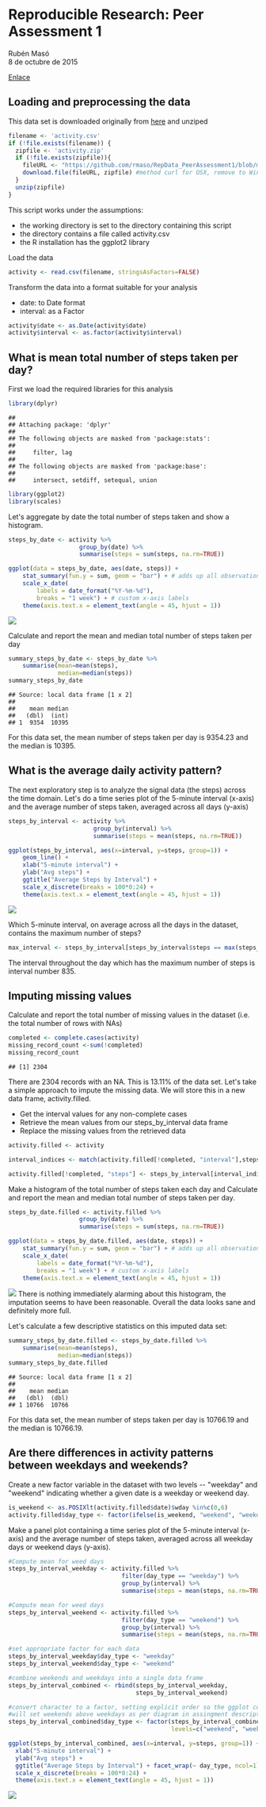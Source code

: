 # Reproducible Research: Peer Assessment 1
Rubén Masó  
8 de octubre de 2015  


[Enlace](https://github.com/earino/RepData_PeerAssessment1/blob/master/PA1_template.Rmd)


## Loading and preprocessing the data
This data set is downloaded originally from [here](https://github.com/rmaso/RepData_PeerAssessment1/blob/master/activity.zip) and unziped

```r
filename <- 'activity.csv'
if (!file.exists(filename)) { 
  zipfile <- 'activity.zip'
  if (!file.exists(zipfile)){
    fileURL <- "https://github.com/rmaso/RepData_PeerAssessment1/blob/master/activity.zip"
    download.file(fileURL, zipfile) #method curl for OSX, remove to Windows OS
  }  
  unzip(zipfile) 
}
```

This script works under the assumptions:  
  * the working directory is set to the directory containing this script  
  * the directory contains a file called activity.csv  
  * the R installation has the ggplot2 library  

  Load the data

```r
activity <- read.csv(filename, stringsAsFactors=FALSE)
```

Transform the data into a format suitable for your analysis  
  * date: to Date format  
  * interval: as a Factor  

```r
activity$date <- as.Date(activity$date)
activity$interval <- as.factor(activity$interval)
```


## What is mean total number of steps taken per day?
First we load the required libraries for this analysis

```r
library(dplyr)
```

```
## 
## Attaching package: 'dplyr'
## 
## The following objects are masked from 'package:stats':
## 
##     filter, lag
## 
## The following objects are masked from 'package:base':
## 
##     intersect, setdiff, setequal, union
```

```r
library(ggplot2)
library(scales)
```

Let's aggregate by date the total number of steps taken and show a histogram.

```r
steps_by_date <- activity %>% 
                    group_by(date) %>%
                    summarise(steps = sum(steps, na.rm=TRUE))

ggplot(data = steps_by_date, aes(date, steps)) +
    stat_summary(fun.y = sum, geom = "bar") + # adds up all observations for the month
    scale_x_date(
        labels = date_format("%Y-%m-%d"),
        breaks = "1 week") + # custom x-axis labels
    theme(axis.text.x = element_text(angle = 45, hjust = 1))
```

![](PA1_template_files/figure-html/unnamed-chunk-6-1.png) 
  
Calculate and report the mean and median total number of steps taken per day

```r
summary_steps_by_date <- steps_by_date %>%
    summarise(mean=mean(steps),
              median=median(steps))
summary_steps_by_date
```

```
## Source: local data frame [1 x 2]
## 
##    mean median
##   (dbl)  (int)
## 1  9354  10395
```
For this data set, the mean number of steps taken per day is 9354.23 and the median is 10395.

## What is the average daily activity pattern?
The next exploratory step is to analyze the signal data (the steps) across the time domain. Let's do a time series plot of the 5-minute interval (x-axis) and the average number of steps taken, averaged across all days (y-axis)

```r
steps_by_interval <- activity %>% 
                        group_by(interval) %>%
                        summarise(steps = mean(steps, na.rm=TRUE))

ggplot(steps_by_interval, aes(x=interval, y=steps, group=1)) +
    geom_line() + 
    xlab("5-minute interval") + 
    ylab("Avg steps") + 
    ggtitle("Average Steps by Interval") +
    scale_x_discrete(breaks = 100*0:24) +
    theme(axis.text.x = element_text(angle = 45, hjust = 1))  
```

![](PA1_template_files/figure-html/unnamed-chunk-8-1.png) 

Which 5-minute interval, on average across all the days in the dataset, contains the maximum number of steps?

```r
max_interval <- steps_by_interval[steps_by_interval$steps == max(steps_by_interval$steps),]
```
The interval throughout the day which has the maximum number of steps is interval number 835.

## Imputing missing values
Calculate and report the total number of missing values in the dataset (i.e. the total number of rows with NAs)

```r
completed <- complete.cases(activity)
missing_record_count <-sum(!completed)
missing_record_count
```

```
## [1] 2304
```
There are 2304 records with an NA. This is 13.11% of the data set.  Let's take a simple approach to impute the missing data. We will store this in a new data frame, activity.filled.  
  * Get the interval values for any non-complete cases  
  * Retrieve the mean values from our steps_by_interval data frame  
  * Replace the missing values from the retrieved data  

```r
activity.filled <- activity

interval_indices <- match(activity.filled[!completed, "interval"],steps_by_interval$interval)

activity.filled[!completed, "steps"] <- steps_by_interval[interval_indices, "steps"]
```


Make a histogram of the total number of steps taken each day and Calculate and report the mean and median total number of steps taken per day. 

```r
steps_by_date.filled <- activity.filled %>% 
                    group_by(date) %>%
                    summarise(steps = sum(steps, na.rm=TRUE))

ggplot(data = steps_by_date.filled, aes(date, steps)) +
    stat_summary(fun.y = sum, geom = "bar") + # adds up all observations for the month
    scale_x_date(
        labels = date_format("%Y-%m-%d"),
        breaks = "1 week") + # custom x-axis labels
    theme(axis.text.x = element_text(angle = 45, hjust = 1))
```

![](PA1_template_files/figure-html/unnamed-chunk-12-1.png) 
There is nothing immediately alarming about this histogram, the imputation seems to have been reasonable. Overall the data looks sane and definitely more full.

Let's calculate a few descriptive statistics on this imputed data set:

```r
summary_steps_by_date.filled <- steps_by_date.filled %>%
    summarise(mean=mean(steps),
              median=median(steps))
summary_steps_by_date.filled
```

```
## Source: local data frame [1 x 2]
## 
##    mean median
##   (dbl)  (dbl)
## 1 10766  10766
```
For this data set, the mean number of steps taken per day is 10766.19 and the median is 10766.19.

## Are there differences in activity patterns between weekdays and weekends?

Create a new factor variable in the dataset with two levels -- "weekday" and "weekend" indicating whether a given date is a weekday or weekend day.


```r
is_weekend <- as.POSIXlt(activity.filled$date)$wday %in%c(0,6)
activity.filled$day_type <- factor(ifelse(is_weekend, "weekend", "weekday"))
```


Make a panel plot containing a time series plot of the 5-minute interval (x-axis) and the average number of steps taken, averaged across all weekday days or weekend days (y-axis).


```r
#Compute mean for weed days
steps_by_interval_weekday <- activity.filled %>% 
                                filter(day_type == "weekday") %>%
                                group_by(interval) %>%
                                summarise(steps = mean(steps, na.rm=TRUE))

#Compute mean for weed days
steps_by_interval_weekend <- activity.filled %>% 
                                filter(day_type == "weekend") %>%
                                group_by(interval) %>%
                                summarise(steps = mean(steps, na.rm=TRUE))

#set appropriate factor for each data
steps_by_interval_weekday$day_type <- "weekday"
steps_by_interval_weekend$day_type <- "weekend"

#combine weekends and weekdays into a single data frame
steps_by_interval_combined <- rbind(steps_by_interval_weekday, 
                                    steps_by_interval_weekend)

#convert character to a factor, setting explicit order so the ggplot command
#will set weekends above weekdays as per diagram in assingment description
steps_by_interval_combined$day_type <- factor(steps_by_interval_combined$day_type,
                                              levels=c("weekend", "weekday"))

ggplot(steps_by_interval_combined, aes(x=interval, y=steps, group=1)) + geom_line() + 
  xlab("5-minute interval") + 
  ylab("Avg steps") + 
  ggtitle("Average Steps by Interval") + facet_wrap(~ day_type, ncol=1) +
  scale_x_discrete(breaks = 100*0:24) +
  theme(axis.text.x = element_text(angle = 45, hjust = 1))
```

![](PA1_template_files/figure-html/unnamed-chunk-15-1.png) 








